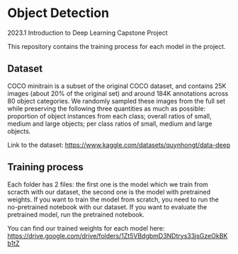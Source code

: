 # Object Detection

2023.1 Introduction to Deep Learning Capstone Project

This repository contains the training process for each model in the project.

## Dataset
COCO minitrain is a subset of the original COCO dataset, and contains 25K images (about 20\% of the original set) and around 184K annotations across 80 object categories. We randomly sampled these images from the full set while preserving the following three quantities as much as possible: proportion of object instances from each class; overall ratios of small, medium and large objects; per class ratios of small, medium and large objects.

Link to the dataset: https://www.kaggle.com/datasets/quynhongt/data-deep

## Training process
Each folder has 2 files: the first one is the model which we train from scracth with our dataset, the second one is the model with pretrained weights.
If you want to train the model from scratch, you need to run the no-pretrained notebook with our dataset.
If you want to evaluate the pretrained model, run the pretrained notebook.

You can find our trained weights for each model here: https://drive.google.com/drive/folders/1Zt5VBdgbmD3NDtrys33jsGzeOkBKb1tZ
